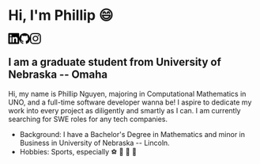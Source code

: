 # Hi, I'm Phillip 😄

[<img align="left" alt="Phillip | LinkedIn" width="22px" src="./linkedin.svg" />][linkedin]

[linkedin]:https://www.linkedin.com/in/philswe/

[<img align="left" alt="Phillip | GitHub" width="22px" src="./github.svg" />][github]

[github]:https://www.github.com/phuclinh9802

[<img align="left" alt="Phillip | Instagram" width="22px" src="./instagram.svg" />][instagram]

[instagram]: https://www.instagram.com/phucnguyen2901

<br/>

## I am a graduate student from University of Nebraska -- Omaha

Hi, my name is Phillip Nguyen, majoring in Computational Mathematics in UNO, and a full-time software developer wanna be! I aspire to dedicate my work into every project as diligently and smartly as I can. I am currently searching for SWE roles for any tech companies.

- Background: I have a Bachelor's Degree in Mathematics and minor in Business in University of Nebraska -- Lincoln.
- Hobbies: Sports, especially ⚽ 🏀 🏸 🎾


